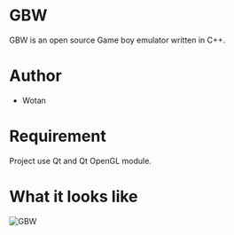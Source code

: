# GBW
GBW is an open source Game boy emulator written in C++.

# Author
-    Wotan

# Requirement
Project use Qt and Qt OpenGL module.

# What it looks like
![GBW](https://github.com/Wotan/GBW/wiki/screenshots/supermario_start.png)